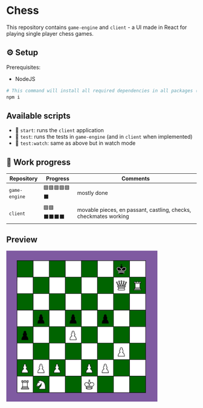 # Chess

This repository contains `game-engine` and `client` - a UI made in React for playing single player chess games.

## ⚙️ Setup

Prerequisites:

-   NodeJS

```bash
# This command will install all required dependencies in all packages (thanks to npm workspaces)
npm i
```

## Available scripts

-   🚀 `start`: runs the `client` application
-   🧪 `test`: runs the tests in `game-engine` (and in `client` when implemented)
-   🧪 `test:watch`: same as above but in watch mode

## 🚧 Work progress

| Repository    | Progress     | Comments                                                         |
| ------------- | ------------ | ---------------------------------------------------------------- |
| `game-engine` | 🟩🟩🟩🟩🟩⬛ | mostly done                                                      |
| `client`      | 🟩🟩⬛⬛⬛⬛ | movable pieces, en passant, castling, checks, checkmates working |

## Preview

<img src="./preview.PNG" alt="" width="400" height="400"/>
